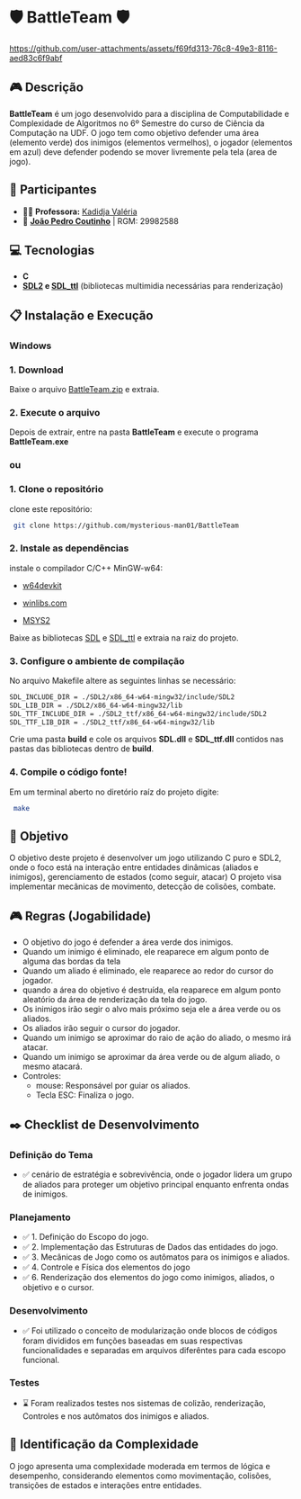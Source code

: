 # 🛡️ BattleTeam 🛡️



https://github.com/user-attachments/assets/f69fd313-76c8-49e3-8116-aed83c6f9abf



## 🎮 Descrição

**BattleTeam** é um jogo desenvolvido para a disciplina de Computabilidade e Complexidade de Algoritmos no 6º Semestre do curso de Ciência da Computação na UDF. O jogo tem como objetivo defender uma área (elemento verde) dos inimigos (elementos vermelhos), o jogador (elementos em azul) deve defender podendo se mover livremente pela tela (area de jogo).  

## 👥 Participantes

- 👩‍🏫 **Professora:** [Kadidja Valéria](https://github.com/Kadidjah)  
- 👤 [**João Pedro Coutinho**](https://github.com/mysterious-man01) | RGM: 29982588 

## 💻 Tecnologias

- **C**
- **[SDL2](https://github.com/libsdl-org/SDL) e [SDL_ttl](https://github.com/libsdl-org/SDL_ttf)** (bibliotecas multimidia necessárias para renderização)

## 📋 Instalação e Execução

### **Windows**

### 1. Download
Baixe o arquivo [BattleTeam.zip](https://github.com/mysterious-man01/BattleTeam/releases/tag/1.0) e extraia.

### 2. Execute o arquivo
Depois de extrair, entre na pasta **BattleTeam** e execute o programa **BattleTeam.exe**

### ou

### 1. Clone o repositório

clone este repositório:
 
 ```bash
  git clone https://github.com/mysterious-man01/BattleTeam
  ```

### 2. Instale as dependências

instale o compilador C/C++ MinGW-w64:

- [w64devkit](https://github.com/skeeto/w64devkit)

- [winlibs.com](https://winlibs.com)

- [MSYS2](https://www.msys2.org)

Baixe as bibliotecas [SDL](https://github.com/libsdl-org/SDL/releases) e [SDL_ttl](https://github.com/libsdl-org/SDL_ttf/releases) e extraia na raiz do projeto.

### 3. Configure o ambiente de compilação

No arquivo Makefile altere as seguintes linhas se necessário:

 ```bash
SDL_INCLUDE_DIR = ./SDL2/x86_64-w64-mingw32/include/SDL2
SDL_LIB_DIR = ./SDL2/x86_64-w64-mingw32/lib
SDL_TTF_INCLUDE_DIR = ./SDL2_ttf/x86_64-w64-mingw32/include/SDL2
SDL_TTF_LIB_DIR = ./SDL2_ttf/x86_64-w64-mingw32/lib
  ```

Crie uma pasta **build** e cole os arquivos **SDL.dll** e **SDL_ttf.dll** contidos nas pastas das bibliotecas dentro de **build**.

### 4. Compile o código fonte!

Em um terminal aberto no diretório raíz do projeto digite:

 ```bash
  make
  ```

## 🎯 Objetivo

O objetivo deste projeto é desenvolver um jogo utilizando C puro e SDL2, onde o foco está na interação entre entidades dinâmicas (aliados e inimigos), gerenciamento de estados (como seguir, atacar) O projeto visa implementar mecânicas de movimento, detecção de colisões, combate.

## 🎮 Regras (Jogabilidade)

- O objetivo do jogo é defender a área verde dos inimigos.
- Quando um inimigo é eliminado, ele reaparece em algum ponto de alguma das bordas da tela
- Quando um aliado é eliminado, ele reaparece ao redor do cursor do jogador.
- quando a área do objetivo é destruída, ela reaparece em algum ponto aleatório da área de renderização da tela do jogo.
- Os inimigos irão segir o alvo mais próximo seja ele a área verde ou os aliados.
- Os aliados irão seguir o cursor do jogador.
- Quando um inimigo se aproximar do raio de ação do aliado, o mesmo irá atacar.
- Quando um inimigo se aproximar da área verde ou de algum aliado, o mesmo atacará.
- Controles:
  - mouse: Responsável por guiar os aliados.
  - Tecla ESC: Finaliza o jogo.

## ✒️ Checklist de Desenvolvimento

### Definição do Tema

- ✅ cenário de estratégia e sobrevivência, onde o jogador lidera um grupo de aliados para proteger um objetivo principal enquanto enfrenta ondas de inimigos.

### Planejamento

- ✅ 1. Definição do Escopo do jogo.
- ✅ 2. Implementação das Estruturas de Dados das entidades do jogo.
- ✅ 3. Mecânicas de Jogo como os autômatos para os inimigos e aliados.
- ✅ 4. Controle e Física dos elementos do jogo
- ✅ 6. Renderização dos elementos do jogo como inimigos, aliados, o objetivo e o cursor.

### Desenvolvimento

- ✅ Foi utilizado o conceito de modularização onde blocos de códigos foram divididos em funções baseadas em suas respectivas funcionalidades e separadas em arquivos diferêntes para cada escopo funcional. 

### Testes

- ⌛ Foram realizados testes nos sistemas de colizão, renderização, Controles e nos autômatos dos inimigos e aliados.

## 📶 Identificação da Complexidade

O jogo apresenta uma complexidade moderada em termos de lógica e desempenho, considerando elementos como movimentação, colisões, transições de estados e interações entre entidades.